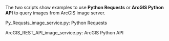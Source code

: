 The two scripts show examples to use **Python Requests** or **ArcGIS Python API** to query images from ArcGIS image server.

Py_Requsts_image_service.py: Python Requests

ArcGIS_REST_API_image_service.py: ArcGIS Python API
